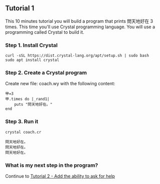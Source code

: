 ## Tutorial 1
This 10 minutes tutorial you will build a program that prints 問天地好在 3 times. This time you'll use Crystal programming language. You will use a programming called Crystal to build it.

### Step 1. Install Crystal
```
curl -sSL https://dist.crystal-lang.org/apt/setup.sh | sudo bash
sudo apt install crystal
```

### Step 2. Create a Crystal program
Create new file: coach.wy with the following content:
```
甲=3
甲.times do |_rand1|
	puts "問天地好在。"
end
```

### Step 3. Run it
```
crystal coach.cr

問天地好在。
問天地好在。
問天地好在。
```

### What is my next step in the program?
Continue to [Tutorial 2 - Add the ability to ask for help](/articles/adoption-program-1/tutorial-2/)
